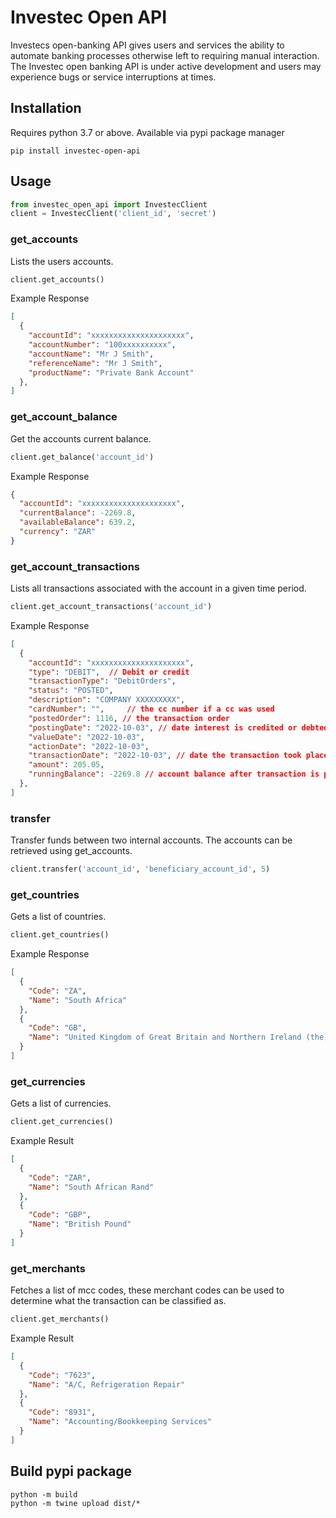 # Investec Open API 
Investecs open-banking API gives users and services the ability to automate banking processes otherwise left to requiring manual interaction. The Investec open banking API is under active development and users may experience bugs or service interruptions at times.

## Installation

Requires python 3.7 or above. Available via pypi package manager 
```shell
pip install investec-open-api
```

## Usage

```python
from investec_open_api import InvestecClient
client = InvestecClient('client_id', 'secret')
```

### get_accounts
Lists the users accounts.

```python
client.get_accounts()
```
Example Response
```json
[
  {
    "accountId": "xxxxxxxxxxxxxxxxxxxxx", 
    "accountNumber": "100xxxxxxxxxx", 
    "accountName": "Mr J Smith", 
    "referenceName": "Mr J Smith", 
    "productName": "Private Bank Account"
  }, 
]
```
### get_account_balance
Get the accounts current balance.

```python
client.get_balance('account_id')
```
Example Response
```json
{
  "accountId": "xxxxxxxxxxxxxxxxxxxxx", 
  "currentBalance": -2269.8, 
  "availableBalance": 639.2, 
  "currency": "ZAR"
}
```

### get_account_transactions
Lists all transactions associated with the account in a given time period. 

```python
client.get_account_transactions('account_id')
```
Example Response
```json
[
  {
    "accountId": "xxxxxxxxxxxxxxxxxxxxx", 
    "type": "DEBIT",  // Debit or credit
    "transactionType": "DebitOrders", 
    "status": "POSTED", 
    "description": "COMPANY XXXXXXXXX", 
    "cardNumber": "",     // the cc number if a cc was used
    "postedOrder": 1116, // the transaction order
    "postingDate": "2022-10-03", // date interest is credited or debted or when deposits are spendable
    "valueDate": "2022-10-03", 
    "actionDate": "2022-10-03", 
    "transactionDate": "2022-10-03", // date the transaction took place
    "amount": 205.05, 
    "runningBalance": -2269.8 // account balance after transaction is posted
  },
]
```
### transfer
Transfer funds between two internal accounts. The accounts can be retrieved using get_accounts.

```python
client.transfer('account_id', 'beneficiary_account_id', 5)
```

### get_countries
Gets a list of countries.

```python
client.get_countries()
```
Example Response
```json
[
  {
    "Code": "ZA", 
    "Name": "South Africa"
  }, 
  {
    "Code": "GB", 
    "Name": "United Kingdom of Great Britain and Northern Ireland (the)"
  }
]
```
### get_currencies
Gets a list of currencies.

```python
client.get_currencies()
```
Example Result
```json
[
  {
    "Code": "ZAR", 
    "Name": "South African Rand"
  }, 
  {
    "Code": "GBP",
    "Name": "British Pound"
  }
]
```

### get_merchants
Fetches a list of mcc codes, these merchant codes can be used to determine what the transaction can be classified as.

```python
client.get_merchants()
```
Example Result
```json
[
  {
    "Code": "7623", 
    "Name": "A/C, Refrigeration Repair"
  }, 
  {
    "Code": "8931", 
    "Name": "Accounting/Bookkeeping Services"
  }
]
```

## Build pypi package

```shell
python -m build
python -m twine upload dist/*
```